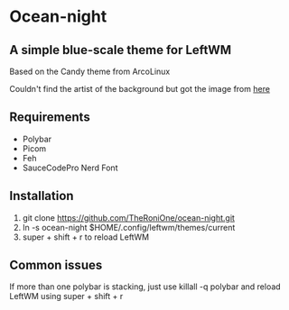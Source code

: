 # Ocean-night

## A simple blue-scale theme for LeftWM

Based on the Candy theme from ArcoLinux

Couldn't find the artist of the background but got the image from [here](https://wallpapersafari.com/w/64Ims7)

## Requirements
- Polybar
- Picom
- Feh
- SauceCodePro Nerd Font

## Installation
1. git clone https://github.com/TheRoniOne/ocean-night.git
2. ln -s ocean-night $HOME/.config/leftwm/themes/current
3. super + shift + r to reload LeftWM

## Common issues
If more than one polybar is stacking, just use killall -q polybar and reload LeftWM using super + shift + r